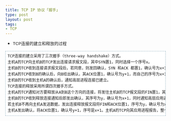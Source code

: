 ```yaml
--- 
title: TCP IP 协议「握手」
type: post
layout: post
tags: 
- TCP
---
```

<ul><li><span style="background-color: white; font-family: 'Lucida Grande', Verdana, Lucida, Helvetica, Arial, sans-serif; font-size: 13px; line-height: 19px; text-align: justify;">TCP连接的建立和释放的过程</span></li></ul><div style="text-align: justify;"><pre style="background-color: white; border-bottom-color: rgb(140, 172, 187); border-bottom-style: dashed; border-bottom-width: 1px; border-image: initial; border-left-color: rgb(140, 172, 187); border-left-style: dashed; border-left-width: 1px; border-right-color: rgb(140, 172, 187); border-right-style: dashed; border-right-width: 1px; border-top-color: rgb(140, 172, 187); border-top-style: dashed; border-top-width: 1px; font-size: 12px; line-height: 19px; margin-bottom: 1em; overflow-x: auto; overflow-y: auto; padding-bottom: 0.5em; padding-left: 0.5em; padding-right: 0.5em; padding-top: 0.5em;">TCP连接的建立采用了三次握手（three-way handshake）方式。<br />主机A的TCP向主机B的TCP发出连接请求报文段，其中SYN置1，同时选择一个序号x。<br />主机B的TCP收到连接请求报文段后，若同意，则发回确认，SYN 和ACK 都置1，确认号为x+1，同时也为自己选择一个序号y。<br />主机A的TCP收到B的确认后，向B给出确认，其ACK位置1，确认号为y+1，而自己的序号为x+1，并通知高层进程连接已建立。<br />主机B的TCP收到主机A的确认后，通知高层进程连接已建立。<br />TCP连接的释放采用所谓四次握手方式。<br />主机A的TCP通知对方要释放从A到B这个方向的连接，将发往主机B的TCP报文段的FIN置1，其序号x等于前面已传过的数据的最后一个字节的序号加1。<br />主机B的TCP收到释放连接通知后即发出确认，其序号为y，确认号为x+1，同时通知高层应用进程。<br />若主机B不再向主机A发送数据，发出连接释放报文段将FIN和ACK位置1，序号为y，确认号为x+1。<br />主机A发出确认，将ACK位置1，确认号y+1，序号是x+1。主机A的TCP向其应用进程报告，整个连接已经全部释放。</pre></div>
